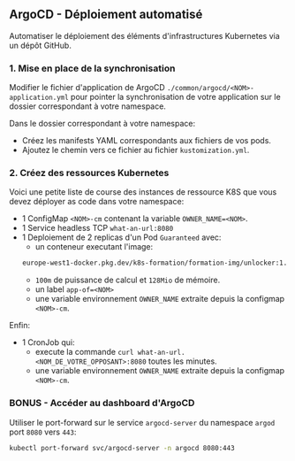 ## ArgoCD - Déploiement automatisé

Automatiser le déploiement des éléments d'infrastructures Kubernetes via un dépôt GitHub.

### 1. Mise en place de la synchronisation

Modifier le fichier d'application de ArgoCD `./common/argocd/<NOM>-application.yml` pour pointer la synchronisation de
votre application sur le dossier correspondant à votre namespace.

Dans le dossier correspondant à votre namespace:
* Créez les manifests YAML correspondants aux fichiers de vos pods.
* Ajoutez le chemin vers ce fichier au fichier `kustomization.yml`.

### 2. Créez des ressources Kubernetes

Voici une petite liste de course des instances de ressource K8S que vous devez déployer as code dans votre namespace:
* 1 ConfigMap `<NOM>-cm` contenant la variable `OWNER_NAME=<NOM>`.
* 1 Service headless TCP `what-an-url:8080`
* 1 Deploiement de 2 replicas d'un Pod `Guaranteed` avec:
  *  un conteneur executant l'image:
  ```sh
  europe-west1-docker.pkg.dev/k8s-formation/formation-img/unlocker:1.2
  ```
  *  `100m` de puissance de calcul et `128Mio` de mémoire.
  *  un label `app-of=<NOM>`
  *  une variable environnement `OWNER_NAME` extraite depuis la configmap `<NOM>-cm`.

Enfin:
* 1 CronJob qui:
  * execute la commande `curl what-an-url.<NOM_DE_VOTRE_OPPOSANT>:8080` toutes les minutes.
  * une variable environnement `OWNER_NAME` extraite depuis la configmap `<NOM>-cm`.

### BONUS - Accéder au dashboard d'ArgoCD

Utiliser le port-forward sur le service `argocd-server` du namespace `argod` port `8080` vers `443`:
```sh
kubectl port-forward svc/argocd-server -n argocd 8080:443
```